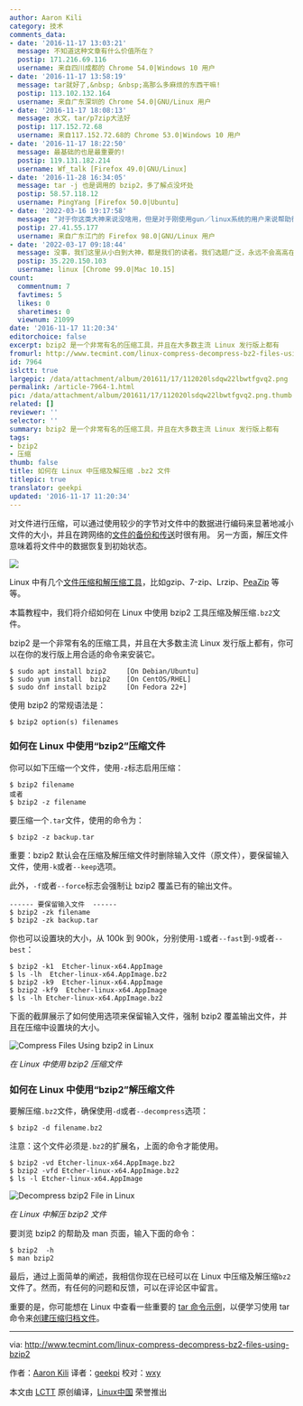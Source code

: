 ```yaml
---
author: Aaron Kili
category: 技术
comments_data:
- date: '2016-11-17 13:03:21'
  message: 不知道这种文章有什么价值所在？
  postip: 171.216.69.116
  username: 来自四川成都的 Chrome 54.0|Windows 10 用户
- date: '2016-11-17 13:58:19'
  message: tar就好了,&nbsp; &nbsp;高那么多麻烦的东西干嘛!
  postip: 113.102.132.164
  username: 来自广东深圳的 Chrome 54.0|GNU/Linux 用户
- date: '2016-11-17 18:08:13'
  message: 水文，tar/p7zip大法好
  postip: 117.152.72.68
  username: 来自117.152.72.68的 Chrome 53.0|Windows 10 用户
- date: '2016-11-17 18:22:50'
  message: 最基础的也是最重要的!
  postip: 119.131.182.214
  username: Wf_talk [Firefox 49.0|GNU/Linux]
- date: '2016-11-28 16:34:05'
  message: tar -j 也是调用的 bzip2，多了解点没坏处
  postip: 58.57.118.12
  username: PingYang [Firefox 50.0|Ubuntu]
- date: '2022-03-16 19:17:58'
  message: "对于你这类大神来说没啥用，但是对于刚使用gun／linux系统的用户来说帮助很大。<br />\r\n请多些理解多些关爱小白用户。<br />\r\n有的人不要懂得些皮毛就自以为是(请勿对号入坐）"
  postip: 27.41.55.177
  username: 来自广东江门的 Firefox 98.0|GNU/Linux 用户
- date: '2022-03-17 09:18:44'
  message: 没事，我们这里从小白到大神，都是我们的读者。我们选题广泛，永远不会高高在上不发面对初学者的内容。
  postip: 35.220.150.103
  username: linux [Chrome 99.0|Mac 10.15]
count:
  commentnum: 7
  favtimes: 5
  likes: 0
  sharetimes: 0
  viewnum: 21099
date: '2016-11-17 11:20:34'
editorchoice: false
excerpt: bzip2 是一个非常有名的压缩工具，并且在大多数主流 Linux 发行版上都有
fromurl: http://www.tecmint.com/linux-compress-decompress-bz2-files-using-bzip2
id: 7964
islctt: true
largepic: /data/attachment/album/201611/17/112020lsdqw22lbwtfgvq2.png
permalink: /article-7964-1.html
pic: /data/attachment/album/201611/17/112020lsdqw22lbwtfgvq2.png.thumb.jpg
related: []
reviewer: ''
selector: ''
summary: bzip2 是一个非常有名的压缩工具，并且在大多数主流 Linux 发行版上都有
tags:
- bzip2
- 压缩
thumb: false
title: 如何在 Linux 中压缩及解压缩 .bz2 文件
titlepic: true
translator: geekpi
updated: '2016-11-17 11:20:34'
---
```


对文件进行压缩，可以通过使用较少的字节对文件中的数据进行编码来显著地减小文件的大小，并且在跨网络的[文件的备份和传送](/article-4503-1.html)时很有用。 另一方面，解压文件意味着将文件中的数据恢复到初始状态。


![](/data/attachment/album/201611/17/112020lsdqw22lbwtfgvq2.png)


Linux 中有几个[文件压缩和解压缩工具](http://www.tecmint.com/command-line-archive-tools-for-linux/)，比如gzip、7-zip、Lrzip、[PeaZip](http://www.tecmint.com/peazip-linux-file-manager-and-file-archive-tool/) 等等。


本篇教程中，我们将介绍如何在 Linux 中使用 bzip2 工具压缩及解压缩`.bz2`文件。


bzip2 是一个非常有名的压缩工具，并且在大多数主流 Linux 发行版上都有，你可以在你的发行版上用合适的命令来安装它。



```
$ sudo apt install bzip2     [On Debian/Ubuntu] 
$ sudo yum install  bzip2    [On CentOS/RHEL]
$ sudo dnf install bzip2     [On Fedora 22+]

```

使用 bzip2 的常规语法是：



```
$ bzip2 option(s) filenames 

```

### 如何在 Linux 中使用“bzip2”压缩文件


你可以如下压缩一个文件，使用`-z`标志启用压缩：



```
$ bzip2 filename
或者
$ bzip2 -z filename

```

要压缩一个`.tar`文件，使用的命令为：



```
$ bzip2 -z backup.tar

```

重要：bzip2 默认会在压缩及解压缩文件时删除输入文件（原文件），要保留输入文件，使用`-k`或者`--keep`选项。


此外，`-f`或者`--force`标志会强制让 bzip2 覆盖已有的输出文件。



```
------ 要保留输入文件  ------
$ bzip2 -zk filename
$ bzip2 -zk backup.tar

```

你也可以设置块的大小，从 100k 到 900k，分别使用`-1`或者`--fast`到`-9`或者`--best`：



```
$ bzip2 -k1  Etcher-linux-x64.AppImage
$ ls -lh  Etcher-linux-x64.AppImage.bz2 
$ bzip2 -k9  Etcher-linux-x64.AppImage 
$ bzip2 -kf9  Etcher-linux-x64.AppImage 
$ ls -lh Etcher-linux-x64.AppImage.bz2 

```

下面的截屏展示了如何使用选项来保留输入文件，强制 bzip2 覆盖输出文件，并且在压缩中设置块的大小。


![Compress Files Using bzip2 in Linux](/data/attachment/album/201611/17/112036jc9a3hhrtf05ca10.png)


*在 Linux 中使用 bzip2 压缩文件*


### 如何在 Linux 中使用“bzip2”解压缩文件


要解压缩`.bz2`文件，确保使用`-d`或者`--decompress`选项：



```
$ bzip2 -d filename.bz2

```

注意：这个文件必须是`.bz2`的扩展名，上面的命令才能使用。



```
$ bzip2 -vd Etcher-linux-x64.AppImage.bz2 
$ bzip2 -vfd Etcher-linux-x64.AppImage.bz2 
$ ls -l Etcher-linux-x64.AppImage 

```

![Decompress bzip2 File in Linux](/data/attachment/album/201611/17/112037k5htj2500hil8oi8.png)


*在 Linux 中解压 bzip2 文件*


要浏览 bzip2 的帮助及 man 页面，输入下面的命令：



```
$ bzip2  -h
$ man bzip2

```

最后，通过上面简单的阐述，我相信你现在已经可以在 Linux 中压缩及解压缩`bz2`文件了。然而，有任何的问题和反馈，可以在评论区中留言。


重要的是，你可能想在 Linux 中查看一些重要的 [tar 命令示例](/article-7802-1.html)，以便学习使用 tar 命令来[创建压缩归档文件](http://www.tecmint.com/compress-files-and-finding-files-in-linux/)。




---


via: <http://www.tecmint.com/linux-compress-decompress-bz2-files-using-bzip2>


作者：[Aaron Kili](http://www.tecmint.com/author/aaronkili/) 译者：[geekpi](https://github.com/geekpi) 校对：[wxy](https://github.com/wxy)


本文由 [LCTT](https://github.com/LCTT/TranslateProject) 原创编译，[Linux中国](https://linux.cn/) 荣誉推出